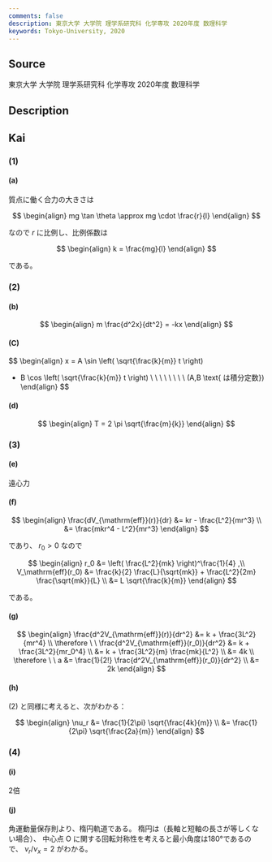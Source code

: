 ```yaml
---
comments: false
description: 東京大学 大学院 理学系研究科 化学専攻 2020年度 数理科学
keywords: Tokyo-University, 2020
---
```


## Source
東京大学 大学院 理学系研究科 化学専攻 2020年度 数理科学

## Description

## Kai
### (1)
#### (a)
質点に働く合力の大きさは

$$
\begin{align}
mg \tan \theta \approx mg \cdot \frac{r}{l}
\end{align}
$$

なので $r$ に比例し、比例係数は

$$
\begin{align}
k = \frac{mg}{l}
\end{align}
$$

である。

### (2)
#### (b)

$$
\begin{align}
m \frac{d^2x}{dt^2} = -kx
\end{align}
$$

#### (C)

$$
\begin{align}
x = A \sin \left( \sqrt{\frac{k}{m}} t \right)
+ B \cos \left( \sqrt{\frac{k}{m}} t \right)
\ \ \ \ \ \ \ \ (A,B \text{ は積分定数})
\end{align}
$$

#### (d)

$$
\begin{align}
T = 2 \pi \sqrt{\frac{m}{k}}
\end{align}
$$

### (3)
#### (e)
遠心力

#### (f)

$$
\begin{align}
\frac{dV_{\mathrm{eff}}(r)}{dr}
&= kr - \frac{L^2}{mr^3}
\\
&= \frac{mkr^4 - L^2}{mr^3}
\end{align}
$$

であり、 $r_0 \gt 0$ なので

$$
\begin{align}
r_0 &= \left( \frac{L^2}{mk} \right)^\frac{1}{4}
,\\
V_\mathrm{eff}(r_0)
&= \frac{k}{2} \frac{L}{\sqrt{mk}} + \frac{L^2}{2m} \frac{\sqrt{mk}}{L}
\\
&= L \sqrt{\frac{k}{m}}
\end{align}
$$

である。

#### (g)

$$
\begin{align}
\frac{d^2V_{\mathrm{eff}}(r)}{dr^2}
&= k + \frac{3L^2}{mr^4}
\\
\therefore \ \ 
\frac{d^2V_{\mathrm{eff}}(r_0)}{dr^2}
&= k + \frac{3L^2}{mr_0^4}
\\
&= k + \frac{3L^2}{m} \frac{mk}{L^2}
\\
&= 4k
\\
\therefore \ \ 
a
&= \frac{1}{2!} \frac{d^2V_{\mathrm{eff}}(r_0)}{dr^2}
\\
&= 2k
\end{align}
$$

#### (h)
(2) と同様に考えると、次がわかる：

$$
\begin{align}
\nu_r
&= \frac{1}{2\pi} \sqrt{\frac{4k}{m}}
\\
&= \frac{1}{2\pi} \sqrt{\frac{2a}{m}}
\end{align}
$$

### (4)
#### (i)
2倍

#### (j)
角運動量保存則より、楕円軌道である。
楕円は（長軸と短軸の長さが等しくない場合）、
中心点 O に関する回転対称性を考えると最小角度は180°であるので、
$\nu_r / \nu_x = 2$ がわかる。